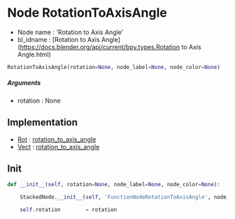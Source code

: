 # Node RotationToAxisAngle

- Node name : 'Rotation to Axis Angle'
- bl_idname : [Rotation to Axis Angle](https://docs.blender.org/api/current/bpy.types.Rotation to Axis Angle.html)


``` python
RotationToAxisAngle(rotation=None, node_label=None, node_color=None)
```
##### Arguments

- rotation : None

## Implementation

- [Rot](/docs/GeoNodes/Rot.md) : [rotation_to_axis_angle](/docs/GeoNodes/Rot.md#rotation_to_axis_angle)
- [Vect](/docs/GeoNodes/Vect.md) : [rotation_to_axis_angle](/docs/GeoNodes/Vect.md#rotation_to_axis_angle)

## Init

``` python
def __init__(self, rotation=None, node_label=None, node_color=None):

    StackedNode.__init__(self, 'FunctionNodeRotationToAxisAngle', node_label=node_label, node_color=node_color)

    self.rotation        = rotation
```

